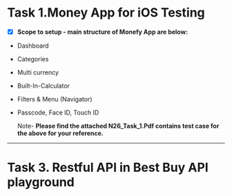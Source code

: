 # Task 1.Money App for iOS Testing #	

- [x] **Scope to setup - main structure of Monefy App are below:**
* Dashboard 
* Categories 
* Multi currency
* Built-In-Calculator
* Filters & Menu (Navigator)
* Passcode, Face ID, Touch ID

  Note- **Please find the attached N26_Task_1.Pdf contains test case for the above for your reference.** 
----------------------------------------------------------------------------------------------------------

# Task 3. Restful API in Best Buy API playground #

	
